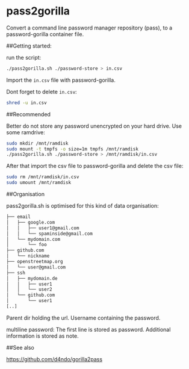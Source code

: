 # pass2gorilla
Convert a command line password manager repository (pass), to a password-gorilla container file.

##Getting started:

run the script:

```bash
./pass2gorilla.sh ./password-store > in.csv
```

Import the ```in.csv``` file with password-gorilla.

Dont forget to delete ```in.csv```:

```bash
shred -u in.csv
```

##Recommended

 Better do not store any password unencrypted on your hard drive. Use some ramdrive:



```bash
sudo mkdir /mnt/ramdisk
sudo mount -t tmpfs -o size=1m tmpfs /mnt/ramdisk
./pass2gorilla.sh ./password-store > /mnt/ramdisk/in.csv
```

After that import the csv file to password-gorilla and delete the csv file:

```bash
sudo rm /mnt/ramdisk/in.csv
sudo umount /mnt/ramdisk
```

##Organisation 

pass2gorilla.sh is optimised for this kind of data organisation:

```bash
├── email
│   ├── google.com
│   │   ├── user1@gmail.com
│   │   └── spaminside@gmail.com
│   └── mydomain.com
│       └── foo
├── github.com
│   └── nickname
├── openstreetmap.org
│   └── user@gmail.com
├── ssh
│   ├── mydomain.de
│   │   ├── user1
│   │   └── user2
│   └── github.com
│       └── user1
[..]
```

Parent dir holding the url. Username containing the password. 

multiline password: The first line is stored as password. Additional information is stored as note.

##See also

https://github.com/d4ndo/gorilla2pass
